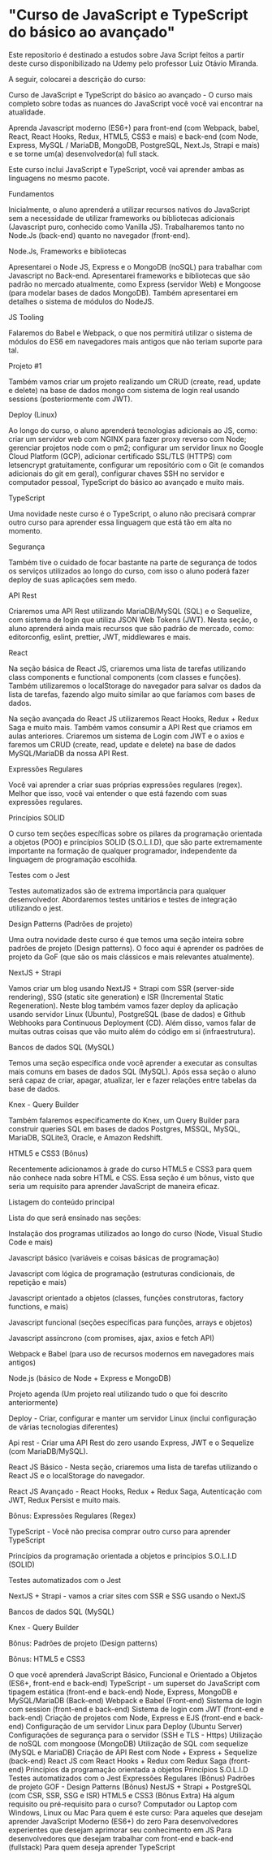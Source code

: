 # "Curso de JavaScript e TypeScript do básico ao avançado"
Este repositorio é destinado a estudos sobre Java Script feitos a partir deste curso disponibilizado na Udemy pelo professor Luiz Otávio Miranda.

A seguir, colocarei a descrição do curso:

Curso de JavaScript e TypeScript do básico ao avançado - O curso mais completo sobre todas as nuances do JavaScript você você vai encontrar na atualidade.

Aprenda Javascript moderno (ES6+) para front-end (com Webpack, babel, React, React Hooks, Redux, HTML5, CSS3 e mais) e back-end (com Node, Express, MySQL / MariaDB, MongoDB, PostgreSQL, Next.Js, Strapi e mais) e se torne um(a) desenvolvedor(a) full stack.

Este curso inclui JavaScript e TypeScript, você vai aprender ambas as linguagens no mesmo pacote.

Fundamentos

Inicialmente, o aluno aprenderá a utilizar recursos nativos do JavaScript sem a necessidade de utilizar frameworks ou bibliotecas adicionais (Javascript puro, conhecido como Vanilla JS). Trabalharemos tanto no Node.Js (back-end) quanto no navegador (front-end).

Node.Js, Frameworks e bibliotecas

Apresentarei o Node JS, Express e o MongoDB (noSQL) para trabalhar com Javascript no Back-end. Apresentarei frameworks e bibliotecas que são padrão no mercado atualmente, como Express (servidor Web) e Mongoose (para modelar bases de dados MongoDB). Também apresentarei em detalhes o sistema de módulos do NodeJS.

JS Tooling

Falaremos do Babel e Webpack, o que nos permitirá utilizar o sistema de módulos do ES6 em navegadores mais antigos que não teriam suporte para tal.

Projeto #1

Também vamos criar um projeto realizando um CRUD (create, read, update e delete) na base de dados mongo com sistema de login real usando sessions (posteriormente com JWT).

Deploy (Linux)

Ao longo do curso, o aluno aprenderá tecnologias adicionais ao JS, como: criar um servidor web com NGINX para fazer proxy reverso com Node; gerenciar projetos node com o pm2; configurar um servidor linux no Google Cloud Platform (GCP), adicionar certificado SSL/TLS (HTTPS) com letsencrypt gratuitamente, configurar um repositório com o Git (e comandos adicionais do git em geral), configurar chaves SSH no servidor e computador pessoal, TypeScript do básico ao avançado e muito mais.

TypeScript

Uma novidade neste curso é o TypeScript, o aluno não precisará comprar outro curso para aprender essa linguagem que está tão em alta no momento.

Segurança

Também tive o cuidado de focar bastante na parte de segurança de todos os serviços utilizados ao longo do curso, com isso o aluno poderá fazer deploy de suas aplicações sem medo.

API Rest

Criaremos uma API Rest utilizando MariaDB/MySQL (SQL) e o Sequelize, com sistema de login que utiliza JSON Web Tokens (JWT). Nesta seção, o aluno aprenderá ainda mais recursos que são padrão de mercado, como: editorconfig, eslint, prettier, JWT, middlewares e mais.

React

Na seção básica de React JS, criaremos uma lista de tarefas utilizando class components e functional components (com classes e funções). Também utilizaremos o localStorage do navegador para salvar os dados da lista de tarefas, fazendo algo muito similar ao que faríamos com bases de dados.

Na seção avançada do React JS utilizaremos React Hooks, Redux + Redux Saga e muito mais. Também vamos consumir a API Rest que criamos em aulas anteriores. Criaremos um sistema de Login com JWT e o axios e faremos um CRUD (create, read, update e delete) na base de dados MySQL/MariaDB da nossa API Rest.

Expressões Regulares

Você vai aprender a criar suas próprias expressões regulares (regex). Melhor que isso, você vai entender o que está fazendo com suas expressões regulares.

Princípios SOLID

O curso tem seções específicas sobre os pilares da programação orientada a objetos (POO) e princípios SOLID (S.O.L.I.D), que são parte extremamente importante na formação de qualquer programador, independente da linguagem de programação escolhida.

Testes com o Jest

Testes automatizados são de extrema importância para qualquer desenvolvedor. Abordaremos testes unitários e testes de integração utilizando o jest.

Design Patterns (Padrões de projeto)

Uma outra novidade deste curso é que temos uma seção inteira sobre padrões de projeto (Design patterns). O foco aqui é aprender os padrões de projeto da GoF (que são os mais clássicos e mais relevantes atualmente).

NextJS + Strapi

Vamos criar um blog usando NextJS + Strapi com SSR (server-side rendering), SSG (static site generation) e ISR (Incremental Static Regeneration). Neste blog também vamos fazer deploy da aplicação usando servidor Linux (Ubuntu), PostgreSQL (base de dados) e Github Webhooks para Continuous Deployment (CD). Além disso, vamos falar de muitas outras coisas que vão muito além do código em si (infraestrutura).

Bancos de dados SQL (MySQL)

Temos uma seção específica onde você aprender a executar as consultas mais comuns em bases de dados SQL (MySQL). Após essa seção o aluno será capaz de criar, apagar, atualizar, ler e fazer relações entre tabelas da base de dados.

Knex - Query Builder

Também falaremos especificamente do Knex, um Query Builder para construir queries SQL em bases de dados Postgres, MSSQL, MySQL, MariaDB, SQLite3, Oracle, e Amazon Redshift.

HTML5 e CSS3 (Bônus)

Recentemente adicionamos à grade do curso HTML5 e CSS3 para quem não conhece nada sobre HTML e CSS. Essa seção é um bônus, visto que seria um requisito para aprender JavaScript de maneira eficaz.

Listagem do conteúdo principal

Lista do que será ensinado nas seções:

Instalação dos programas utilizados ao longo do curso (Node, Visual Studio Code e mais)

Javascript básico (variáveis e coisas básicas de programação)

Javascript com lógica de programação (estruturas condicionais, de repetição e mais)

Javascript orientado a objetos (classes, funções construtoras, factory functions, e mais)

Javascript funcional (seções específicas para funções, arrays e objetos)

Javascript assíncrono (com promises, ajax, axios e fetch API)

Webpack e Babel (para uso de recursos modernos em navegadores mais antigos)

Node.js (básico de Node + Express e MongoDB)

Projeto agenda (Um projeto real utilizando tudo o que foi descrito anteriormente)

Deploy - Criar, configurar e manter um servidor Linux (inclui configuração de várias tecnologias diferentes)

Api rest - Criar uma API Rest do zero usando Express, JWT e o Sequelize (com MariaDB/MySQL).

React JS Básico - Nesta seção, criaremos uma lista de tarefas utilizando o React JS e o localStorage do navegador.

React JS Avançado - React Hooks, Redux + Redux Saga, Autenticação com JWT, Redux Persist e muito mais.

Bônus: Expressões Regulares (Regex)

TypeScript - Você não precisa comprar outro curso para aprender TypeScript

Princípios da programação orientada a objetos e princípios S.O.L.I.D (SOLID)

Testes automatizados com o Jest

NextJS + Strapi - vamos a criar sites com SSR e SSG usando o NextJS

Bancos de dados SQL (MySQL)

Knex - Query Builder

Bônus: Padrões de projeto (Design patterns)

Bônus: HTML5 e CSS3



O que você aprenderá
JavaScript Básico, Funcional e Orientado a Objetos (ES6+, front-end e back-end)
TypeScript - um superset do JavaScript com tipagem estática (front-end e back-end)
Node, Express, MongoDB e MySQL/MariaDB (Back-end)
Webpack e Babel (Front-end)
Sistema de login com session (front-end e back-end)
Sistema de login com JWT (front-end e back-end)
Criação de projetos com Node, Express e EJS (front-end e back-end)
Configuração de um servidor Linux para Deploy (Ubuntu Server)
Configurações de segurança para o servidor (SSH e TLS - Https)
Utilização de noSQL com mongoose (MongoDB)
Utilização de SQL com sequelize (MySQL e MariaDB)
Criação de API Rest com Node + Express + Sequelize (back-end)
React JS com React Hooks + Redux com Redux Saga (front-end)
Princípios da programação orientada a objetos
Princípios S.O.L.I.D
Testes automatizados com o Jest
Expressões Regulares (Bônus)
Padrões de projeto GOF - Design Patterns (Bônus)
NestJS + Strapi + PostgreSQL (com CSR, SSR, SSG e ISR)
HTML5 e CSS3 (Bônus Extra)
Há algum requisito ou pré-requisito para o curso?
Computador ou Laptop com Windows, Linux ou Mac
Para quem é este curso:
Para aqueles que desejam aprender JavaScript Moderno (ES6+) do zero
Para desenvolvedores experientes que desejam aprimorar seu conhecimento em JS
Para desenvolvedores que desejam trabalhar com front-end e back-end (fullstack)
Para quem deseja aprender TypeScript

